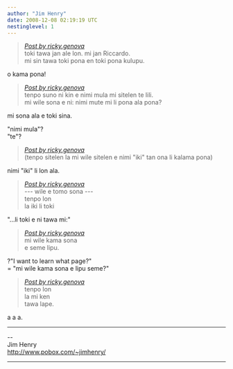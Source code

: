 ```yaml
---
author: "Jim Henry"
date: 2008-12-08 02:19:19 UTC
nestinglevel: 1
---
```

> [_Post by ricky.genova_](/kabHmGJk/toki#post1)  
> toki tawa jan ale lon. mi jan Riccardo.  
> mi sin tawa toki pona en toki pona kulupu.  
> 

o kama pona!  

> [_Post by ricky.genova_](/kabHmGJk/toki#post1)  
> tenpo suno ni kin e nimi mula mi sitelen te lili.  
> mi wile sona e ni: nimi mute mi li pona ala pona?  
> 

mi sona ala e toki sina.  
  
"nimi mula"?  
"te"?  

> [_Post by ricky.genova_](/kabHmGJk/toki#post1)  
> (tenpo sitelen la mi wile sitelen e nimi "iki" tan ona li kalama pona)  
> 

nimi "iki" li lon ala.  

> [_Post by ricky.genova_](/kabHmGJk/toki#post1)  
> \--- wile e tomo sona ---  
> tenpo lon  
> la iki li toki  
> 

"...li toki e ni tawa mi:"  

> [_Post by ricky.genova_](/kabHmGJk/toki#post1)  
> mi wile kama sona  
> e seme lipu.  
> 

?"I want to learn what page?"  
\= "mi wile kama sona e lipu seme?"  

> [_Post by ricky.genova_](/kabHmGJk/toki#post1)  
> tenpo lon  
> la mi ken  
> tawa lape.  
> 

a a a.  

***

\--  
Jim Henry  
http://www.pobox.com/~jimhenry/  


***